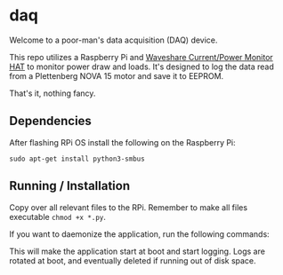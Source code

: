 # daq

Welcome to a poor-man's data acquisition (DAQ) device.

This repo utilizes a Raspberry Pi and
[Waveshare Current/Power Monitor HAT](https://www.waveshare.com/wiki/Current/Power_Monitor_HAT)
to monitor power draw and loads. It's designed to log the data read from a 
Plettenberg NOVA 15 motor and save it to EEPROM.

That's it, nothing fancy.

## Dependencies

After flashing RPi OS install the following on the Raspberry Pi: 

`sudo apt-get install python3-smbus`

## Running / Installation

Copy over all relevant files to the RPi. Remember to make all files executable `chmod +x *.py`. 

If you want to daemonize the application, run the following commands: 

This will make the application start at boot and start logging. Logs are rotated at boot,
and eventually deleted if running out of disk space. 